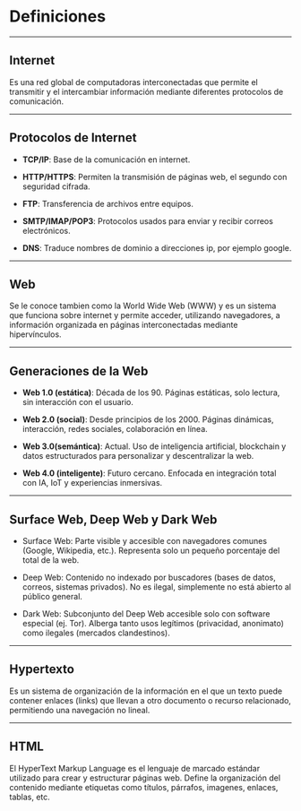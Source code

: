 # Definiciones
***
## Internet
Es una red global de computadoras interconectadas que permite el transmitir y el intercambiar información mediante diferentes protocolos de comunicación.

***
## Protocolos de Internet
- **TCP/IP**: Base de la comunicación en internet.

- **HTTP/HTTPS**: Permiten la transmisión de páginas web, el segundo con seguridad cifrada.

- **FTP**: Transferencia de archivos entre equipos.

- **SMTP/IMAP/POP3**: Protocolos usados para enviar y recibir correos electrónicos.

- **DNS**: Traduce nombres de dominio  a direcciones ip, por ejemplo google.

***
## Web
Se le conoce tambien como la World Wide Web (WWW) y es un sistema que funciona sobre internet y permite acceder, utilizando navegadores, a información organizada en páginas interconectadas mediante hipervínculos.
***
## Generaciones de la Web
- **Web 1.0 (estática)**: Década de los 90. Páginas estáticas, solo lectura, sin interacción con el usuario.

- **Web 2.0 (social)**: Desde principios de los 2000. Páginas dinámicas, interacción, redes sociales, colaboración en línea.

- **Web 3.0(semántica)**: Actual. Uso de inteligencia artificial, blockchain y datos estructurados para personalizar y descentralizar la web.

- **Web 4.0 (inteligente)**: Futuro cercano. Enfocada en integración total con IA, IoT y experiencias inmersivas.
***
## Surface Web, Deep Web y Dark Web
- Surface Web: Parte visible y accesible con navegadores comunes (Google, Wikipedia, etc.). Representa solo un pequeño porcentaje del total de la web.

- Deep Web: Contenido no indexado por buscadores (bases de datos, correos, sistemas privados). No es ilegal, simplemente no está abierto al público general.

- Dark Web: Subconjunto del Deep Web accesible solo con software especial (ej. Tor). Alberga tanto usos legítimos (privacidad, anonimato) como ilegales (mercados clandestinos).
***
## Hypertexto
Es un sistema de organización de la información en el que un texto puede contener enlaces (links) que llevan a otro documento o recurso relacionado, permitiendo una navegación no lineal.

***
## HTML
El HyperText Markup Language es el lenguaje de marcado estándar utilizado para crear y estructurar páginas web. Define la organización del contenido mediante etiquetas como títulos, párrafos, imagenes, enlaces, tablas, etc.